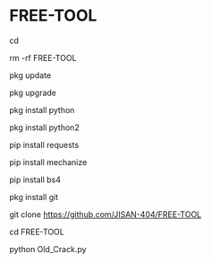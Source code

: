 # FREE-TOOL

cd

rm -rf FREE-TOOL

pkg update

pkg upgrade

pkg install python

pkg install python2

pip install requests

pip install mechanize

pip install bs4

pkg install git

git clone https://github.com/JISAN-404/FREE-TOOL

cd FREE-TOOL

python Old_Crack.py

